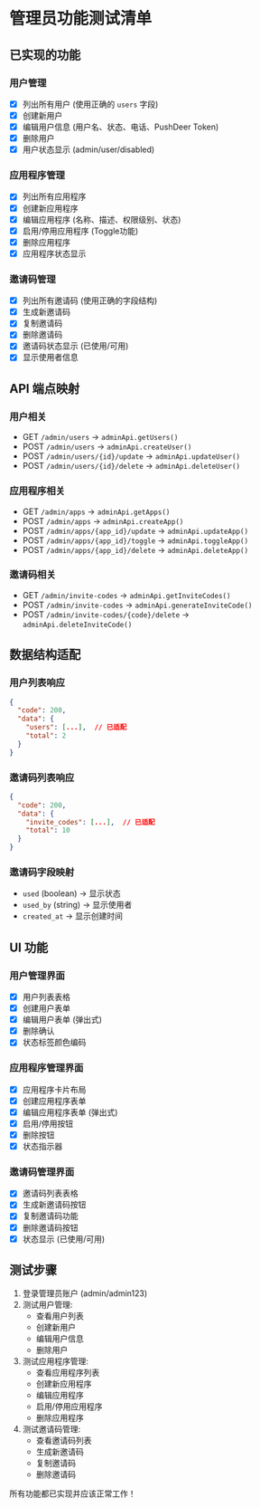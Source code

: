 # 管理员功能测试清单

## 已实现的功能

### 用户管理
- [x] 列出所有用户 (使用正确的 `users` 字段)
- [x] 创建新用户
- [x] 编辑用户信息 (用户名、状态、电话、PushDeer Token)
- [x] 删除用户
- [x] 用户状态显示 (admin/user/disabled)

### 应用程序管理
- [x] 列出所有应用程序
- [x] 创建新应用程序
- [x] 编辑应用程序 (名称、描述、权限级别、状态)
- [x] 启用/停用应用程序 (Toggle功能)
- [x] 删除应用程序
- [x] 应用程序状态显示

### 邀请码管理
- [x] 列出所有邀请码 (使用正确的字段结构)
- [x] 生成新邀请码
- [x] 复制邀请码
- [x] 删除邀请码
- [x] 邀请码状态显示 (已使用/可用)
- [x] 显示使用者信息

## API 端点映射

### 用户相关
- GET `/admin/users` -> `adminApi.getUsers()`
- POST `/admin/users` -> `adminApi.createUser()`
- POST `/admin/users/{id}/update` -> `adminApi.updateUser()`
- POST `/admin/users/{id}/delete` -> `adminApi.deleteUser()`

### 应用程序相关
- GET `/admin/apps` -> `adminApi.getApps()`
- POST `/admin/apps` -> `adminApi.createApp()`
- POST `/admin/apps/{app_id}/update` -> `adminApi.updateApp()`
- POST `/admin/apps/{app_id}/toggle` -> `adminApi.toggleApp()`
- POST `/admin/apps/{app_id}/delete` -> `adminApi.deleteApp()`

### 邀请码相关
- GET `/admin/invite-codes` -> `adminApi.getInviteCodes()`
- POST `/admin/invite-codes` -> `adminApi.generateInviteCode()`
- POST `/admin/invite-codes/{code}/delete` -> `adminApi.deleteInviteCode()`

## 数据结构适配

### 用户列表响应
```json
{
  "code": 200,
  "data": {
    "users": [...],  // 已适配
    "total": 2
  }
}
```

### 邀请码列表响应
```json
{
  "code": 200,
  "data": {
    "invite_codes": [...],  // 已适配
    "total": 10
  }
}
```

### 邀请码字段映射
- `used` (boolean) -> 显示状态
- `used_by` (string) -> 显示使用者
- `created_at` -> 显示创建时间

## UI 功能

### 用户管理界面
- [x] 用户列表表格
- [x] 创建用户表单
- [x] 编辑用户表单 (弹出式)
- [x] 删除确认
- [x] 状态标签颜色编码

### 应用程序管理界面
- [x] 应用程序卡片布局
- [x] 创建应用程序表单
- [x] 编辑应用程序表单 (弹出式)
- [x] 启用/停用按钮
- [x] 删除按钮
- [x] 状态指示器

### 邀请码管理界面
- [x] 邀请码列表表格
- [x] 生成新邀请码按钮
- [x] 复制邀请码功能
- [x] 删除邀请码按钮
- [x] 状态显示 (已使用/可用)

## 测试步骤

1. 登录管理员账户 (admin/admin123)
2. 测试用户管理:
   - 查看用户列表
   - 创建新用户
   - 编辑用户信息
   - 删除用户
3. 测试应用程序管理:
   - 查看应用程序列表
   - 创建新应用程序
   - 编辑应用程序
   - 启用/停用应用程序
   - 删除应用程序
4. 测试邀请码管理:
   - 查看邀请码列表
   - 生成新邀请码
   - 复制邀请码
   - 删除邀请码

所有功能都已实现并应该正常工作！
